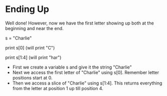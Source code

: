 Ending Up
=========

Well done! However, now we have the first letter showing up both at the beginning and near the end.

s = "Charlie"

print s[0]  (will print "C")

print s[1:4] (will print "har")

* First we create a variable s and give it the string "Charlie"
* Next we access the first letter of "Charlie" using s[0]. Remember letter positions start at 0.
* Then we access a slice of "Charlie" using s[1:4]. This returns everything from the letter at position 1 up till position 4.
